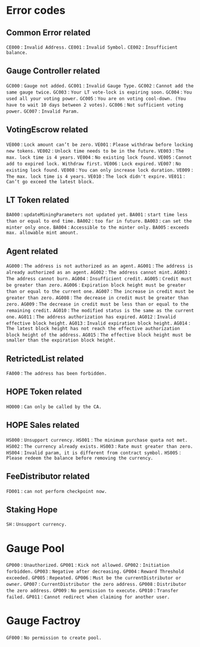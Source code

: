 # Error codes

## Common Error related

`CE000` : `Invalid Address.`
`CE001` : `Invalid Symbol.`
`CE002` : `Insufficient balance.`

## Gauge Controller related

`GC000` : `Gauge not added.`
`GC001` : `Invalid Gauge Type.`
`GC002` : `Cannot add the same gauge twice.`
`GC003` : `Your LT vote-lock is expiring soon.`
`GC004` : `You used all your voting power.`
`GC005` : `You are on voting cool-down. (You have to wait 10 days between 2 votes).`
`GC006` : `Not sufficient voting power.`
`GC007` : `Invalid Param.`

## VotingEscrow related

`VE000` : `Lock amount can’t be zero.`
`VE001` : `Please withdraw before locking new tokens.`
`VE002` : `Unlock time needs to be in the future.`
`VE003` : `The max. lock time is 4 years.`
`VE004` : `No existing lock found.`
`VE005` : `Cannot add to expired lock. Withdraw first.`
`VE006` : `Lock expired.`
`VE007` : `No existing lock found.`
`VE008` : `You can only increase lock duration.`
`VE009` : `The max. lock time is 4 years.`
`VE010` : `The lock didn't expire.`
`VE011` : `Can’t go exceed the latest block.`

## LT Token related

`BA000` : `updateMiningParameters not updated yet.`
`BA001` : `start time less than or equal to end time.`
`BA002` : `too far in future.`
`BA003` : `can set the minter only once.`
`BA004` : `Accessible to the minter only.`
`BA005` : `exceeds max. allowable mint amount.`

## Agent related

`AG000` : `The address is not authorized as an agent.`
`AG001` : `The address is already authorized as an agent.`
`AG002` : `The address cannot mint.`
`AG003` : `The address cannot burn.`
`AG004` : `Insufficient credit.`
`AG005` : `Credit must be greater than zero.`
`AG006` : `Expiration block height must be greater than or equal to the current one.`
`AG007` : `The increase in credit must be greater than zero.`
`AG008` : `The decrease in credit must be greater than zero.`
`AG009` : `The decrease in credit must be less than or equal to the remaining credit.`
`AG010` : `The modified status is the same as the current one.`
`AG011` : `The address authorization has expired.`
`AG012` : `Invalid effective block height.`
`AG013` : `Invalid expiration block height.`
`AG014` : `The latest block height has not reach the effective authorization block height of the address.`
`AG015` : `The effective block height must be smaller than the expiration block height.`

## RetrictedList related

`FA000` : `The address has been forbidden.`

## HOPE Token related

`HO000` : `Can only be called by the CA.`

## HOPE Sales related

`HS000` : `Unsupport currency.`
`HS001` : `The minimum purchase quota not met.`
`HS002` : `The currency already exists.`
`HS003` : `Rate must greater than zero.`
`HS004` : `Invalid param, it is different from contract symbol.`
`HS005` : `Please redeem the balance before removing the currency.`

## FeeDistributor related
`FD001` : `can not perform checkpoint now.`

## Staking Hope
`SH` : `Unsupport currency.`


# Gauge Pool
`GP000` : `Unauthorized.`
`GP001` : `Kick not allowed.`
`GP002` : `Initiation forbidden.`
`GP003` : `Negative after decreasing.`
`GP004` : `Reward Threshold exceeded.`
`GP005` : `Repeated.`
`GP006` : `Must be the currentDistributor or owner.`
`GP007` : `CurrentDistributor the zero address.`
`GP008` : `Distributor the zero address.`
`GP009` : `No permission to execute.`
`GP010` : `Transfer failed.`
`GP011` : `Cannot redirect when claiming for another user.`

# Gauge Factroy
`GF000` : `No permission to create pool.`





